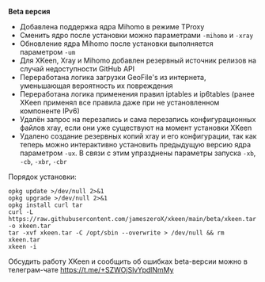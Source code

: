 **Beta версия**

- Добавлена поддержка ядра Mihomo в режиме TProxy
- Сменить ядро после установки можно параметрами `-mihomo` и `-xray`
- Обновление ядра Mihomo после установки выполняется параметром `-um`
- Для XKeen, Xray и Mihomo добавлен резервный источник релизов на случай недоступности GitHub API
- Переработана логика загрузки GeoFile's из интернета, уменьшающая вероятность их повреждения
- Переработана логика применения правил iptables и ip6tables (ранее XKeen применял все правила даже при не установленном компоненте IPv6)
- Удалён запрос на перезапись и сама перезапись конфигурационных файлов xray, если они уже существуют на момент установки XKeen
- Удалено создание резервных копий xray и его конфигурации, так как теперь можно интерактивно установить предыдущую версию ядра параметром `-ux`. В связи с этим упразднены параметры запуска `-xb`, `-cb`, `-xbr`, `-cbr`

Порядок установки:
```
opkg update >/dev/null 2>&1
opkg upgrade >/dev/null 2>&1
opkg install curl tar
curl -L https://raw.githubusercontent.com/jameszeroX/xkeen/main/beta/xkeen.tar -o xkeen.tar
tar -xvf xkeen.tar -C /opt/sbin --overwrite > /dev/null && rm xkeen.tar
xkeen -i
```

Обсудить работу XKeen и сообщить об ошибках beta-версии можно в телеграм-чате https://t.me/+SZWOjSlvYpdlNmMy
